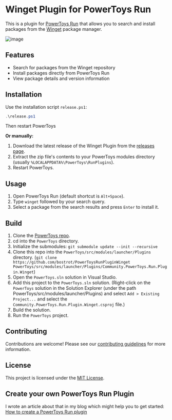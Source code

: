 # Winget Plugin for PowerToys Run

This is a plugin for [PowerToys Run](https://github.com/microsoft/PowerToys/wiki/PowerToys-Run-Overview) that allows you to search and install packages from the [Winget](https://github.com/microsoft/winget-cli) package manager.

![image](https://user-images.githubusercontent.com/7342321/225170051-a6b4bb62-caac-4b12-b9b1-b71681d39954.png)

## Features

- Search for packages from the Winget repository
- Install packages directly from PowerToys Run
- View package details and version information

## Installation

Use the installation script `release.ps1`:

```powershell
.\release.ps1
```

Then restart PowerToys

**Or manually:**

1. Download the latest release of the Winget Plugin from the [releases page](https://github.com/bostrot/PowerToysRunPluginWinget/releases).
2. Extract the zip file's contents to your PowerToys modules directory (usually `%LOCALAPPDATA%\PowerToys\RunPlugins`).
3. Restart PowerToys.

## Usage

1. Open PowerToys Run (default shortcut is `Alt+Space`).
2. Type `winget` followed by your search query.
3. Select a package from the search results and press `Enter` to install it.

## Build

1. Clone the [PowerToys repo](https://github.com/microsoft/PowerToys).
2. cd into the `PowerToys` directory.
3. Initialize the submodules: `git submodule update --init --recursive`
4. Clone this repo into the `PowerToys/src/modules/launcher/Plugins` directory. (`git clone https://github.com/bostrot/PowerToysRunPluginWinget PowerToys/src/modules/launcher/Plugins/Community.PowerToys.Run.Plugin.Winget`)
5. Open the `PowerToys.sln` solution in Visual Studio.
6. Add this project to the `PowerToys.sln` solution. (Right-click on the `PowerToys` solution in the Solution Explorer (under the path PowerToys/src/modules/launcher/Plugins) and select `Add > Existing Project...` and select the `Community.PowerToys.Run.Plugin.Winget.csproj` file.)
7. Build the solution.
8. Run the `PowerToys` project.

## Contributing

Contributions are welcome! Please see our [contributing guidelines](CONTRIBUTING.md) for more information.

## License

This project is licensed under the [MIT License](LICENSE).

## Create your own PowerToys Run Plugin

I wrote an article about that in my blog which might help you to get started: [How to create a PowerToys Run plugin](https://senpai.club/how-to-create-a-powertoys-run-plugin/index.html)
